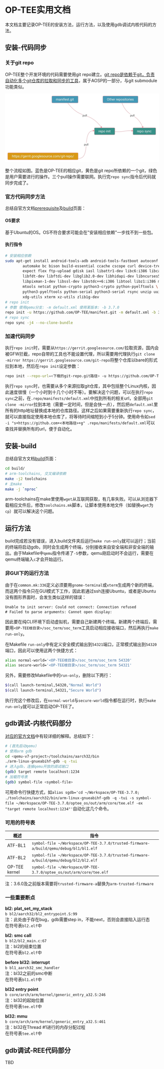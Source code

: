 # OP-TEE实用文档

本文档主要记录OP-TEE的安装方法，运行方法，以及使用gdb调试内核代码的方法。

## 安装-代码同步

### 关于git repo

OP-TEE整个开发环境的代码需要使用git repo建立。[git repo是依赖于git，负责自动化多个git仓库的拉取和同步的工具](https://source.android.com/setup/develop)，属于AOSP的一部分，与git submodule功能类似。

![repo flowchart](img-practical-doc/01.jpg)

整个流程如图。蓝色是OP-TEE的相应git，黄色是git repo所依赖的一个git，绿色是用户需要进行的操作。三个pull操作需要联网。执行完`repo sync`指令后代码就同步完成了。

### 官方代码同步方法

总结自官方文档[prerequisite](https://optee.readthedocs.io/en/latest/building/prerequisites.html)及[build](https://optee.readthedocs.io/en/latest/building/gits/build.html)页面：

#### OS要求

基于Ubuntu的OS。OS不符合要求可能会在"安装相应依赖"一步找不到一些包。

#### 执行指令

```bash
# 安装相应依赖
sudo apt-get install android-tools-adb android-tools-fastboot autoconf \
        automake bc bison build-essential ccache cscope curl device-tree-compiler \
        expect flex ftp-upload gdisk iasl libattr1-dev libc6:i386 libcap-dev \
        libfdt-dev libftdi-dev libglib2.0-dev libhidapi-dev libncurses5-dev \
        libpixman-1-dev libssl-dev libstdc++6:i386 libtool libz1:i386 make \
        mtools netcat python-crypto python3-crypto python-pyelftools \
        python3-pyelftools python-serial python3-serial rsync unzip uuid-dev \
        xdg-utils xterm xz-utils zlib1g-dev
# repo init
# 参数 使用qemu分支: -m default.xml 使用某版本: -b 3.7.0
repo init -u https://github.com/OP-TEE/manifest.git -m default.xml -b 3.7.0
# repo sync
repo sync -j4 --no-clone-bundle
```

### 加速代码同步

执行`repo init`时，需要从`https://gerrit.googlesource.com/`拉取资源，国内会被GFW拦截，repo自带的工具也不能设置代理，所以需要用代理执行`git clone -mirror https://gerrit.googlesource.com/git-repo`将整个仓库以bare的形式拉到本地，然后在`repo init`设定参数：
```bash
repo init --repo-url=<下载的git-repo.git路径> -u https://github.com/OP-TEE/manifest.git -m default.xml -b 3.7.0
```

执行`repo sync`时，也需要从多个来源拉取git仓库，其中包括整个Linux内核，因此速度很慢（一个小时到十几个小时不等）。要解决这个问题，可以在执行`repo sync`之前，在`.repo/manifests/default.xml`中找到所有的相关url，全部用`git clone -mirror`拉到本地（需要一定时间，但是会快一点），然后把`default.xml`里所有的http地址替换成本地的仓库路径。这样之后如果需要重新执行`repo sync`，就可以直接指定使用本地仓库了，将等待时间缩短到小于5分钟。使用命令如`sed -i "s+https://github.com+<本地路径>+g" .repo/manifests/default.xml`可以查找并替换所有的url，便于自动化。

## 安装-build

总结自官方文档[build](https://optee.readthedocs.io/en/latest/building/gits/build.html)页面：

```bash
cd build/
# arm-toolchains, 交叉编译依赖
make -j2 toolchains
# 主make
make -j `nproc`
```

arm-toolchains在make里使用`wget`从互联网获取，有几率失败。可以从浏览器下载相应文件后，修改`toolchains.mk`脚本，让脚本使用本地文件（如替换`wget`为`cp`）就可以解决这个问题。

## 运行方法

build完成若没有错误，进入build文件夹后运行`make run-only`就可以运行；当前的终端将启动gdb，同时会生成两个终端，分别接收来自安全端和非安全端的输出。由于Makefile中`qemu`指令传递了`-S`参数，qemu刚启动时不会运行，需要在qemu终端输入`c`才会开始运行。

### 非GUI下的运行方法

由于在`common.mk:336`定义必须要用`gnome-terminal`或`xterm`生成两个新的终端，而这两个指令只在GUI模式下工作，因此若通过ssh连接Ubuntu，或者是Ubuntu没有图形界面时，会发生类似这样的错误：
```
Unable to init server: Could not connect: Connection refused
# Failed to parse arguments: Cannot open display: 
```

因此要在纯CLI环境下启动虚拟机，需要自己新建两个终端。新建两个终端后，需要用`<OP-TEE根目录>/soc_term/soc_term`工具启动相应接收端口，然后再执行`make run-only`。

在Makefile `run-only`中有定义安全模式输出到`54321`端口，正常模式输出到`54320`端口，因此可以使用这两个快捷方式：

```bash
alias normal-world='<OP-TEE根目录>/soc_term/soc_term 54320'
alias secure-world='<OP-TEE根目录>/soc_term/soc_term 54321'
```

另外，需要修改Makefile中的`run-only`，删除以下两行：
```bash
$(call launch-terminal,54320,"Normal World")
$(call launch-terminal,54321,"Secure World")
```

执行完这个修改后，在`normal-world`与`secure-world`指令都在运行时，执行`make run-only`就可以正常启动OP-TEE了。

## gdb调试-内核代码部分

[对应的官方文档](https://optee.readthedocs.io/en/latest/building/devices/qemu.html#gdb-secure-world)中有较详细的解释。总结如下：

```bash
# (首先启动qemu)
# 使用arm gdb
cd <qemu-v7-project>/toolchains/aarch32/bin
./arm-linux-gnueabihf-gdb -q -tui
# 进入gdb，连接qemu开放的调试端口
(gdb) target remote localhost:1234
# 加载符号表
(gdb) symbol-file <symbol-file>
```

可用命令行快捷方式，如`alias sgdb='cd ~/Workspace/OP-TEE-3.7.0; ./toolchains/aarch32/bin/arm-linux-gnueabihf-gdb -q -tui -s symbol-file ~/Workspace/OP-TEE-3.7.0/optee_os/out/arm/core/tee.elf -ex "target remote localhost:1234"'`自动化这几个命令。

### 可用的符号表

| 概述           | 指令                                                                                     |
| ------------- | --------------------------------------------------------------------------------------- |
| ATF-BL1       | `symbol-file ~/Workspace/OP-TEE-3.7.0/trusted-firmware-a/build/qemu/debug/bl1/bl1.elf`  |
| ATF-BL2       | `symbol-file ~/Workspace/OP-TEE-3.7.0/trusted-firmware-a/build/qemu/debug/bl2/bl2.elf`  |
| OP-TEE kernel | `symbol-file ~/Workspace/OP-TEE-3.7.0/optee_os/out/arm/core/tee.elf`                    |

注：3.6.0及之前版本需要将`trusted-firmware-a`替换为`arm-trusted-firmware`

### 一些重要断点

**bl2: plat_set_my_stack**  
`b bl2/aarch32/bl2_entrypoint.S:99`  
注：此处由于存在bug，gdb需要step in，不能next，否则会直接陷入运行态  
在符号表`bl2.elf`中

**bl2: smc call**  
`b bl2/bl2_main.c:67`  
注：bl2的结束位置  
在符号表`bl2.elf`中

**before bl32: interrupt**  
`b bl1_aarch32_smc_handler`  
注：bl32之前的smc中断  
在符号表`bl1.elf`中

**bl32 entry point**  
`b core/arch/arm/kernel/generic_entry_a32.S:246`  
注：bl32的起始位置  
在符号表`tee.elf`中

**bl32: mmu**  
`b core/arch/arm/kernel/generic_entry_a32.S:461`  
注：bl32在Thread #1进行的内存分配过程  
在符号表`tee.elf`中

## gdb调试-REE代码部分

TBD
